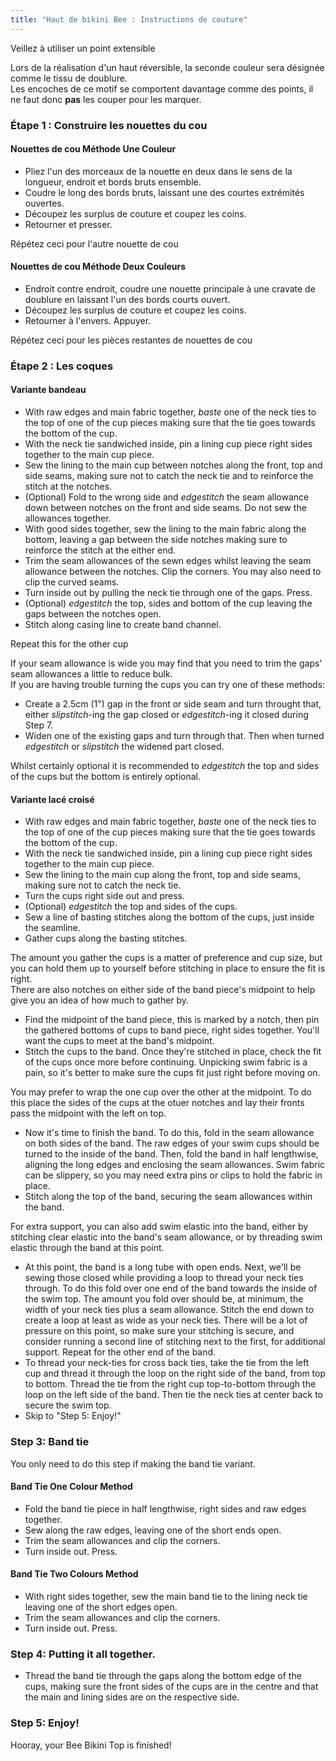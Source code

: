 ```yaml
---
title: "Haut de bikini Bee : Instructions de couture"
---
```


<Warning>
Veillez à utiliser un point extensible
</Warning>

<Note>

Lors de la réalisation d'un haut réversible, la seconde couleur sera désignée comme le tissu de doublure.  
Les encoches de ce motif se comportent davantage comme des points, il ne faut donc **pas** les couper pour les marquer.

</Note>

### Étape 1 : Construire les nouettes du cou

#### Nouettes de cou Méthode Une Couleur

- Pliez l'un des morceaux de la nouette en deux dans le sens de la longueur, endroit et bords bruts ensemble.
- Coudre le long des bords bruts, laissant une des courtes extrémités ouvertes.
- Découpez les surplus de couture et coupez les coins.
- Retourner et presser.

<Note>Répétez ceci pour l'autre nouette de cou</Note>

#### Nouettes de cou Méthode Deux Couleurs

- Endroit contre endroit, coudre une nouette principale à une cravate de doublure en laissant l'un des bords courts ouvert.
- Découpez les surplus de couture et coupez les coins.
- Retourner à l'envers. Appuyer.

<Note>Répétez ceci pour les pièces restantes de nouettes de cou</Note>

### Étape 2 : Les coques

#### Variante bandeau

- With raw edges and main fabric together, _baste_ one of the neck ties to the top of one of the cup pieces making sure that the tie goes towards the bottom of the cup.
- With the neck tie sandwiched inside, pin a lining cup piece right sides together to the main cup piece.
- Sew the lining to the main cup between notches along the front, top and side seams, making sure not to catch the neck tie and to reinforce the stitch at the notches.
- (Optional) Fold to the wrong side and _edgestitch_ the seam allowance down between notches on the front and side seams. Do not sew the allowances together.
- With good sides together, sew the lining to the main fabric along the bottom, leaving a gap between the side notches making sure to reinforce the stitch at the either end.
- Trim the seam allowances of the sewn edges whilst leaving the seam allowance between the notches. Clip the corners. You may also need to clip the curved seams.
- Turn inside out by pulling the neck tie through one of the gaps. Press.
- (Optional) _edgestitch_ the top, sides and bottom of the cup leaving the gaps between the notches open.
- Stitch along casing line to create band channel.

<Note>Repeat this for the other cup</Note>

<Tip>

If your seam allowance is wide you may find that you need to trim the gaps' seam allowances a little to reduce bulk.  
If you are having trouble turning the cups you can try one of these methods:

- Create a 2.5cm (1") gap in the front or side seam and turn throught that, either _slipstitch_-ing the gap closed or _edgestitch_-ing it closed during Step 7.
- Widen one of the existing gaps and turn through that. Then when turned _edgestitch_ or _slipstitch_ the widened part closed.

</Tip>
<Note>

Whilst certainly optional it is recommended to _edgestitch_ the top and sides of the cups but the bottom is entirely optional.

</Note>

#### Variante lacé croisé

- With raw edges and main fabric together, _baste_ one of the neck ties to the top of one of the cup pieces making sure that the tie goes towards the bottom of the cup.
- With the neck tie sandwiched inside, pin a lining cup piece right sides together to the main cup piece.
- Sew the lining to the main cup along the front, top and side seams, making sure not to catch the neck tie.
- Turn the cups right side out and press.
- (Optional) _edgestitch_ the top and sides of the cups.
- Sew a line of basting stitches along the bottom of the cups, just inside the seamline.
- Gather cups along the basting stitches.

<Tip>

The amount you gather the cups is a matter of preference and cup size, but you can hold them up to yourself before stitching in place to ensure the fit is right.  
There are also notches on either side of the band piece's midpoint to help give you an idea of how much to gather by.

</Tip>

- Find the midpoint of the band piece, this is marked by a notch, then pin the gathered bottoms of cups to band piece, right sides together. You'll want the cups to meet at the band's midpoint.
- Stitch the cups to the band. Once they're stitched in place, check the fit of the cups once more before continuing. Unpicking swim fabric is a pain, so it's better to make sure the cups fit just right before moving on.

<Note>

You may prefer to wrap the one cup over the other at the midpoint. To do this place the sides of the cups at the otuer notches and lay their fronts pass the midpoint with the left on top.

</Note>

- Now it's time to finish the band. To do this, fold in the seam allowance on both sides of the band. The raw edges of your swim cups should be turned to the inside of the band. Then, fold the band in half lengthwise, aligning the long edges and enclosing the seam allowances. Swim fabric can be slippery, so you may need extra pins or clips to hold the fabric in place.
- Stitch along the top of the band, securing the seam allowances within the band.

<Tip>

For extra support, you can also add swim elastic into the band, either by stitching clear elastic into the band's seam allowance, or by threading swim elastic through the band at this point.

</Tip>

- At this point, the band is a long tube with open ends. Next, we'll be sewing those closed while providing a loop to thread your neck ties through. To do this fold over one end of the band towards the inside of the swim top. The amount you fold over should be, at minimum, the width of your neck ties plus a seam allowance. Stitch the end down to create a loop at least as wide as your neck ties. There will be a lot of pressure on this point, so make sure your stitching is secure, and consider running a second line of stitching next to the first, for additional support. Repeat for the other end of the band.
- To thread your neck-ties for cross back ties, take the tie from the left cup and thread it through the loop on the right side of the band, from top to bottom. Thread the tie from the right cup top-to-bottom through the loop on the left side of the band. Then tie the neck ties at center back to secure the swim top.
- Skip to "Step 5: Enjoy!"

### Step 3: Band tie

You only need to do this step if making the band tie variant.

#### Band Tie One Colour Method

- Fold the band tie piece in half lengthwise, right sides and raw edges together.
- Sew along the raw edges, leaving one of the short ends open.
- Trim the seam allowances and clip the corners.
- Turn inside out. Press.

#### Band Tie Two Colours Method

- With right sides together, sew the main band tie to the lining neck tie leaving one of the short edges open.
- Trim the seam allowances and clip the corners.
- Turn inside out. Press.

### Step 4: Putting it all together.

- Thread the band tie through the gaps along the bottom edge of the cups, making sure the front sides of the cups are in the centre and that the main and lining sides are on the respective side.

### Step 5: Enjoy!

Hooray, your Bee Bikini Top is finished!

